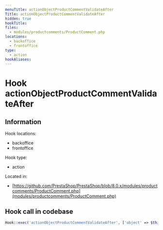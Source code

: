 ```yaml
---
menuTitle: actionObjectProductCommentValidateAfter
Title: actionObjectProductCommentValidateAfter
hidden: true
hookTitle: 
files:
  - modules/productcomments/ProductComment.php
locations:
  - backoffice
  - frontoffice
type:
  - action
hookAliases:
---
```


# Hook actionObjectProductCommentValidateAfter

## Information

Hook locations: 
  - backoffice
  - frontoffice

Hook type: 
  - action

Located in: 
  - [https://github.com/PrestaShop/PrestaShop/blob/8.0.x/modules/productcomments/ProductComment.php](modules/productcomments/ProductComment.php)

## Hook call in codebase

```php
Hook::exec('actionObjectProductCommentValidateAfter', ['object' => $this])
```
